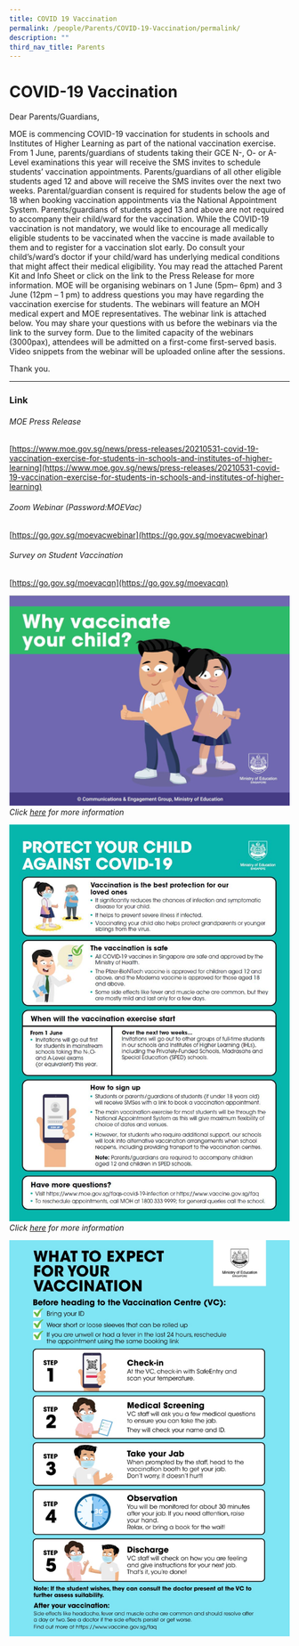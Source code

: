 ```yaml
---
title: COVID 19 Vaccination
permalink: /people/Parents/COVID-19-Vaccination/permalink/
description: ""
third_nav_title: Parents
---
```

COVID-19 Vaccination
====================

Dear Parents/Guardians, 

  

MOE is commencing COVID-19 vaccination for students in schools and Institutes of Higher Learning as part of the national vaccination exercise. From 1 June, parents/guardians of students taking their GCE N-, O- or A-Level examinations this year will receive the SMS invites to schedule students’ vaccination appointments. Parents/guardians of all other eligible students aged 12 and above will receive the SMS invites over the next two weeks. Parental/guardian consent is required for students below the age of 18 when booking vaccination appointments via the National Appointment System. Parents/guardians of students aged 13 and above are not required to accompany their child/ward for the vaccination. While the COVID-19 vaccination is not mandatory, we would like to encourage all medically eligible students to be vaccinated when the vaccine is made available to them and to register for a vaccination slot early. Do consult your child’s/ward’s doctor if your child/ward has underlying medical conditions that might affect their medical eligibility. You may read the attached Parent Kit and Info Sheet or click on the link to the Press Release for more information. MOE will be organising webinars on 1 June (5pm– 6pm) and 3 June (12pm – 1 pm) to address questions you may have regarding the vaccination exercise for students. The webinars will feature an MOH medical expert and MOE representatives. The webinar link is attached below. You may share your questions with us before the webinars via the link to the survey form. Due to the limited capacity of the webinars (3000pax), attendees will be admitted on a first-come first-served basis. Video snippets from the webinar will be uploaded online after the sessions. 

  

Thank you.

-----
### Link

###### MOE Press Release

[https://www.moe.gov.sg/news/press-releases/20210531-covid-19-vaccination-exercise-for-students-in-schools-and-institutes-of-higher-learning](https://www.moe.gov.sg/news/press-releases/20210531-covid-19-vaccination-exercise-for-students-in-schools-and-institutes-of-higher-learning)


###### Zoom Webinar (Password:MOEVac)

[https://go.gov.sg/moevacwebinar](https://go.gov.sg/moevacwebinar)

  

###### Survey on Student Vaccination

[https://go.gov.sg/moevacqn](https://go.gov.sg/moevacqn)


![](/images/Why%20vaccinate%20your%20child.jpeg)
_Click_ [*here*](/files/Why%20vaccinate%20your%20child.pdf) _for more information_

![](/images/vaccine.jpeg)
_Click_ [*here*]() _for more information_


![](/images/What%20to%20Expect_Covid%20Vaccine.jpeg)



